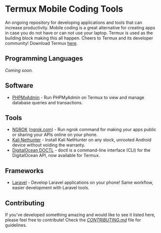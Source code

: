 # Termux Mobile Coding Tools

An ongoing repository for developing applications and tools that can increase productivity. Mobile coding is a great alternative for creating apps in case you do not have or can not use your laptop. Termux is used as the building block making this all happen. Cheers to Termux and its developer community! Download Termux [here](https://f-droid.org/en/packages/com.termux/).

## Programming Languages
*Coming soon.*

## Software
- [PHPMyAdmin](software/phpmyadmin) - Run PHPMyAdmin on Termux to view and manage database queries and transactions.

## Tools
- [NGROK](tools/ngrok-termux) ([ngrok.com](https://ngrok.com)) - Run ngrok command for making your apps public or sharing your APIs online on your phone.
- [Kali Nethunter](tools/kali-nethunter-termux) - Install Kali NetHunter on any stock, unrooted Android device without voiding the warranty.
- [DigitalOcean DOCTL](tools/doctl) - doctl is a command-line interface (CLI) for the DigitalOcean API, now available for Termux.


## Frameworks
- [Laravel](framework/laravel) - Develop Laravel applications on your phone! Same workflow, easier development with Laravel tools.

## Contributing
If you've developed something amazing and would like to see it listed here, please feel free to contribute! Check the [*CONTRIBUTING.md*](CONTRIBUTING.md) file for guidelines.